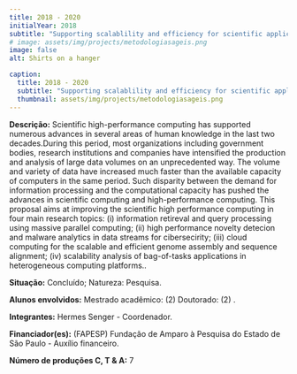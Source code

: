 ```yaml
---
title: 2018 - 2020
initialYear: 2018
subtitle: "Supporting scalablility and efficiency for scientific applications (FAPESP Processo 2018/00452-2)"
# image: assets/img/projects/metodologiasageis.png
image: false
alt: Shirts on a hanger

caption:
  title: 2018 - 2020
  subtitle: "Supporting scalablility and efficiency for scientific applications (FAPESP Processo 2018/00452-2)"
  thumbnail: assets/img/projects/metodologiasageis.png
---
```

<p class="text-justify my-2">
<strong>Descrição:</strong> Scientific high-performance computing has supported numerous advances in several areas of human knowledge in the last two decades.During this period, most organizations including government bodies, research institutions and companies have intensified the production and analysis of large data volumes on an unprecedented way. The volume and variety of data have increased much faster than the available capacity of computers in the same period. Such disparity between the demand for information processing and the computational capacity has pushed the advances in scientific computing and high-performance computing. This proposal aims at improving the scientific high performance computing in four main research topics: (i) information retireval and query processing using massive parallel computing; (ii) high performance novelty detecion and malware analytics in data streams for cibersecirity; (iii) cloud computing for the scalable and efficient genome assembly and sequence alignment; (iv) scalability analysis of bag-of-tasks applications in heterogeneous computing platforms.. 
</p>
<p class = "text-justify my-2">
<strong>Situação:</strong> Concluído; Natureza: Pesquisa. 
</p>
<p class = "text-justify my-2">
<strong>Alunos envolvidos:</strong> Mestrado acadêmico: (2) Doutorado: (2) .  
</p>
<p class = "text-justify my-2">
<strong>Integrantes:</strong> Hermes Senger - Coordenador.
</p>
<p class = "text-justify my-2">
<strong>Financiador(es):</strong> (FAPESP) Fundação de Amparo à Pesquisa do Estado de São Paulo - Auxílio financeiro.
</p>
<p class = "text-justify my-2">
<strong>Número de produções C, T & A:</strong> 7
</p>